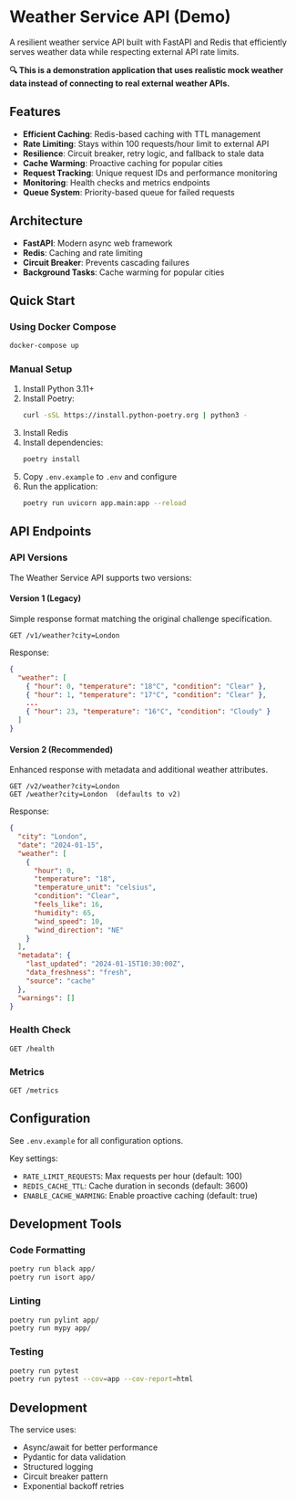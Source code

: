 # Weather Service API (Demo)

A resilient weather service API built with FastAPI and Redis that efficiently serves weather data while respecting external API rate limits.

**🔍 This is a demonstration application that uses realistic mock weather data instead of connecting to real external weather APIs.**

## Features

- **Efficient Caching**: Redis-based caching with TTL management
- **Rate Limiting**: Stays within 100 requests/hour limit to external API
- **Resilience**: Circuit breaker, retry logic, and fallback to stale data
- **Cache Warming**: Proactive caching for popular cities
- **Request Tracking**: Unique request IDs and performance monitoring
- **Monitoring**: Health checks and metrics endpoints
- **Queue System**: Priority-based queue for failed requests

## Architecture

- **FastAPI**: Modern async web framework
- **Redis**: Caching and rate limiting
- **Circuit Breaker**: Prevents cascading failures
- **Background Tasks**: Cache warming for popular cities

## Quick Start

### Using Docker Compose

```bash
docker-compose up
```

### Manual Setup

1. Install Python 3.11+
2. Install Poetry:
   ```bash
   curl -sSL https://install.python-poetry.org | python3 -
   ```
3. Install Redis
4. Install dependencies:
   ```bash
   poetry install
   ```
5. Copy `.env.example` to `.env` and configure
6. Run the application:
   ```bash
   poetry run uvicorn app.main:app --reload
   ```

## API Endpoints

### API Versions

The Weather Service API supports two versions:

#### Version 1 (Legacy)
Simple response format matching the original challenge specification.

```
GET /v1/weather?city=London
```

Response:
```json
{
  "weather": [
    { "hour": 0, "temperature": "18°C", "condition": "Clear" },
    { "hour": 1, "temperature": "17°C", "condition": "Clear" },
    ...
    { "hour": 23, "temperature": "16°C", "condition": "Cloudy" }
  ]
}
```

#### Version 2 (Recommended)
Enhanced response with metadata and additional weather attributes.

```
GET /v2/weather?city=London
GET /weather?city=London  (defaults to v2)
```

Response:
```json
{
  "city": "London",
  "date": "2024-01-15",
  "weather": [
    {
      "hour": 0,
      "temperature": "18",
      "temperature_unit": "celsius",
      "condition": "Clear",
      "feels_like": 16,
      "humidity": 65,
      "wind_speed": 10,
      "wind_direction": "NE"
    }
  ],
  "metadata": {
    "last_updated": "2024-01-15T10:30:00Z",
    "data_freshness": "fresh",
    "source": "cache"
  },
  "warnings": []
}
```

### Health Check
```
GET /health
```

### Metrics
```
GET /metrics
```

## Configuration

See `.env.example` for all configuration options.

Key settings:
- `RATE_LIMIT_REQUESTS`: Max requests per hour (default: 100)
- `REDIS_CACHE_TTL`: Cache duration in seconds (default: 3600)
- `ENABLE_CACHE_WARMING`: Enable proactive caching (default: true)

## Development Tools

### Code Formatting
```bash
poetry run black app/
poetry run isort app/
```

### Linting
```bash
poetry run pylint app/
poetry run mypy app/
```

### Testing
```bash
poetry run pytest
poetry run pytest --cov=app --cov-report=html
```

## Development

The service uses:
- Async/await for better performance
- Pydantic for data validation
- Structured logging
- Circuit breaker pattern
- Exponential backoff retries